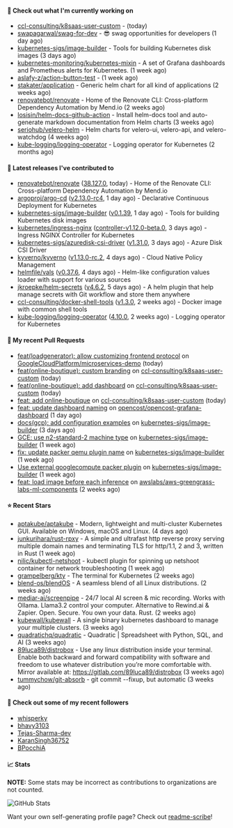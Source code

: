 #### 👷 Check out what I'm currently working on

- [ccl-consulting/k8saas-user-custom](https://github.com/ccl-consulting/k8saas-user-custom) -  (today)
- [swapagarwal/swag-for-dev](https://github.com/swapagarwal/swag-for-dev) - 😎 swag opportunities for developers (1 day ago)
- [kubernetes-sigs/image-builder](https://github.com/kubernetes-sigs/image-builder) - Tools for building Kubernetes disk images (3 days ago)
- [kubernetes-monitoring/kubernetes-mixin](https://github.com/kubernetes-monitoring/kubernetes-mixin) -  A set of Grafana dashboards and Prometheus alerts for Kubernetes. (1 week ago)
- [aslafy-z/action-button-test](https://github.com/aslafy-z/action-button-test) -  (1 week ago)
- [stakater/application](https://github.com/stakater/application) - Generic helm chart for all kind of applications (2 weeks ago)
- [renovatebot/renovate](https://github.com/renovatebot/renovate) - Home of the Renovate CLI: Cross-platform Dependency Automation by Mend.io (2 weeks ago)
- [losisin/helm-docs-github-action](https://github.com/losisin/helm-docs-github-action) - Install helm-docs tool and auto-generate markdown documentation from Helm charts (3 weeks ago)
- [seriohub/velero-helm](https://github.com/seriohub/velero-helm) - Helm charts for velero-ui, velero-api, and velero-watchdog (4 weeks ago)
- [kube-logging/logging-operator](https://github.com/kube-logging/logging-operator) - Logging operator for Kubernetes (2 months ago)

#### 🔭 Latest releases I've contributed to

- [renovatebot/renovate](https://github.com/renovatebot/renovate) ([38.127.0](https://github.com/renovatebot/renovate/releases/tag/38.127.0), today) - Home of the Renovate CLI: Cross-platform Dependency Automation by Mend.io
- [argoproj/argo-cd](https://github.com/argoproj/argo-cd) ([v2.13.0-rc4](https://github.com/argoproj/argo-cd/releases/tag/v2.13.0-rc4), 1 day ago) - Declarative Continuous Deployment for Kubernetes
- [kubernetes-sigs/image-builder](https://github.com/kubernetes-sigs/image-builder) ([v0.1.39](https://github.com/kubernetes-sigs/image-builder/releases/tag/v0.1.39), 1 day ago) - Tools for building Kubernetes disk images
- [kubernetes/ingress-nginx](https://github.com/kubernetes/ingress-nginx) ([controller-v1.12.0-beta.0](https://github.com/kubernetes/ingress-nginx/releases/tag/controller-v1.12.0-beta.0), 3 days ago) - Ingress NGINX Controller for Kubernetes
- [kubernetes-sigs/azuredisk-csi-driver](https://github.com/kubernetes-sigs/azuredisk-csi-driver) ([v1.31.0](https://github.com/kubernetes-sigs/azuredisk-csi-driver/releases/tag/v1.31.0), 3 days ago) - Azure Disk CSI Driver
- [kyverno/kyverno](https://github.com/kyverno/kyverno) ([v1.13.0-rc.2](https://github.com/kyverno/kyverno/releases/tag/v1.13.0-rc.2), 4 days ago) - Cloud Native Policy Management
- [helmfile/vals](https://github.com/helmfile/vals) ([v0.37.6](https://github.com/helmfile/vals/releases/tag/v0.37.6), 4 days ago) - Helm-like configuration values loader with support for various sources
- [jkroepke/helm-secrets](https://github.com/jkroepke/helm-secrets) ([v4.6.2](https://github.com/jkroepke/helm-secrets/releases/tag/v4.6.2), 5 days ago) - A helm plugin that help manage secrets with Git workflow and store them anywhere
- [ccl-consulting/docker-shell-tools](https://github.com/ccl-consulting/docker-shell-tools) ([v1.3.0](https://github.com/ccl-consulting/docker-shell-tools/releases/tag/v1.3.0), 2 weeks ago) - Docker image with common shell tools
- [kube-logging/logging-operator](https://github.com/kube-logging/logging-operator) ([4.10.0](https://github.com/kube-logging/logging-operator/releases/tag/4.10.0), 2 weeks ago) - Logging operator for Kubernetes

#### 🔨 My recent Pull Requests

- [feat(loadgenerator): allow customizing frontend protocol](https://github.com/GoogleCloudPlatform/microservices-demo/pull/2775) on [GoogleCloudPlatform/microservices-demo](https://github.com/GoogleCloudPlatform/microservices-demo) (today)
- [feat(online-boutique): custom branding](https://github.com/ccl-consulting/k8saas-user-custom/pull/3) on [ccl-consulting/k8saas-user-custom](https://github.com/ccl-consulting/k8saas-user-custom) (today)
- [feat(online-boutique): add dashboard](https://github.com/ccl-consulting/k8saas-user-custom/pull/2) on [ccl-consulting/k8saas-user-custom](https://github.com/ccl-consulting/k8saas-user-custom) (today)
- [feat: add online-boutique](https://github.com/ccl-consulting/k8saas-user-custom/pull/1) on [ccl-consulting/k8saas-user-custom](https://github.com/ccl-consulting/k8saas-user-custom) (today)
- [feat: update dashboard naming](https://github.com/opencost/opencost-grafana-dashboard/pull/8) on [opencost/opencost-grafana-dashboard](https://github.com/opencost/opencost-grafana-dashboard) (1 day ago)
- [docs(gcp): add configuration examples](https://github.com/kubernetes-sigs/image-builder/pull/1608) on [kubernetes-sigs/image-builder](https://github.com/kubernetes-sigs/image-builder) (3 days ago)
- [GCE: use n2-standard-2 machine type](https://github.com/kubernetes-sigs/image-builder/pull/1584) on [kubernetes-sigs/image-builder](https://github.com/kubernetes-sigs/image-builder) (1 week ago)
- [fix: update packer qemu plugin name](https://github.com/kubernetes-sigs/image-builder/pull/1582) on [kubernetes-sigs/image-builder](https://github.com/kubernetes-sigs/image-builder) (1 week ago)
- [Use external googlecompute packer plugin](https://github.com/kubernetes-sigs/image-builder/pull/1581) on [kubernetes-sigs/image-builder](https://github.com/kubernetes-sigs/image-builder) (1 week ago)
- [feat: load image before each inference](https://github.com/awslabs/aws-greengrass-labs-ml-components/pull/6) on [awslabs/aws-greengrass-labs-ml-components](https://github.com/awslabs/aws-greengrass-labs-ml-components) (2 weeks ago)

#### ⭐ Recent Stars

- [aptakube/aptakube](https://github.com/aptakube/aptakube) - Modern, lightweight and multi-cluster Kubernetes GUI. Available on Windows, macOS and Linux. (4 days ago)
- [junkurihara/rust-rpxy](https://github.com/junkurihara/rust-rpxy) - A simple and ultrafast http reverse proxy serving multiple domain names and terminating TLS for http/1.1, 2 and 3, written in Rust (1 week ago)
- [nilic/kubectl-netshoot](https://github.com/nilic/kubectl-netshoot) - kubectl plugin for spinning up netshoot container for network troubleshooting (1 week ago)
- [grampelberg/kty](https://github.com/grampelberg/kty) - The terminal for Kubernetes (2 weeks ago)
- [blend-os/blendOS](https://github.com/blend-os/blendOS) - A seamless blend of all Linux distributions. (2 weeks ago)
- [mediar-ai/screenpipe](https://github.com/mediar-ai/screenpipe) - 24/7 local AI screen &amp; mic recording. Works with Ollama. Llama3.2 control your computer. Alternative to Rewind.ai &amp; Zapier. Open. Secure. You own your data. Rust. (2 weeks ago)
- [kubewall/kubewall](https://github.com/kubewall/kubewall) - A single binary kubernetes dashboard to manage your multiple clusters. (3 weeks ago)
- [quadratichq/quadratic](https://github.com/quadratichq/quadratic) - Quadratic | Spreadsheet with Python, SQL, and AI (3 weeks ago)
- [89luca89/distrobox](https://github.com/89luca89/distrobox) - Use any linux distribution inside your terminal. Enable both backward and forward compatibility with software and freedom to use whatever distribution you’re more comfortable with. Mirror available at: https://gitlab.com/89luca89/distrobox (3 weeks ago)
- [tummychow/git-absorb](https://github.com/tummychow/git-absorb) - git commit --fixup, but automatic (3 weeks ago)

#### 👯 Check out some of my recent followers

- [whisperky](https://github.com/whisperky)
- [bhavy3103](https://github.com/bhavy3103)
- [Tejas-Sharma-dev](https://github.com/Tejas-Sharma-dev)
- [KaranSingh36752](https://github.com/KaranSingh36752)
- [BPocchiA](https://github.com/BPocchiA)

#### 📈 Stats

**NOTE:** Some stats may be incorrect as contributions to organizations
are not counted.

![GitHub Stats](https://github-readme-stats.vercel.app/api?username=aslafy-z&count_private=false&theme=tokyonight&show_icons=true)

Want your own self-generating profile page? Check out [readme-scribe](https://github.com/muesli/readme-scribe)!
